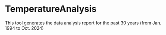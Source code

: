 # TemperatureAnalysis
This tool generates the data analysis report for the past 30 years (from Jan. 1994 to Oct. 2024)
